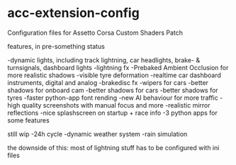 # acc-extension-config
Configuration files for Assetto Corsa Custom Shaders Patch

features, in pre-something status

-dynamic lights, including track lightning, car headlights,
 brake- & turnsignals, dashboard lights
-lightning fx
-Prebaked Ambient Occlusion for more realistic shadows
-visible tyre deformation
-realtime car dashboard instruments, digital and analog
-brakedisc fx
-wipers for cars
-better shadows for onboard cam
-better shadows for cars
-better shadows for tyres
-faster python-app font rending
-new AI behaviour for more traffic
-high quality screenshots with manual focus and more
-realistic mirror reflections
-nice splashscreen on startup + race info
-3 python apps for some features

still wip
-24h cycle
-dynamic weather system
-rain simulation

the downside of this:
most of lightning stuff has to be configured with ini files
